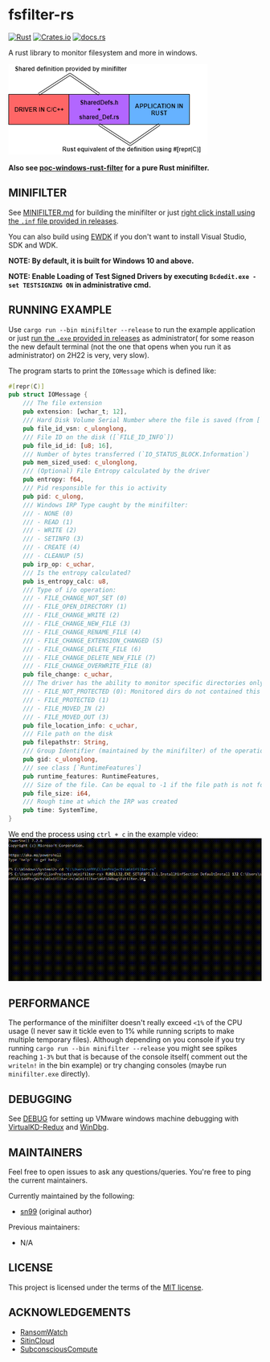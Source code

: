 # fsfilter-rs

[![Rust](https://github.com/SubconsciousCompute/fsfilter-rs/actions/workflows/rust.yml/badge.svg)](https://github.com/SubconsciousCompute/fsfilter-rs/actions/workflows/rust.yml)
[![Crates.io](https://img.shields.io/crates/v/fsfilter-rs?style=flat-square)](https://crates.io/crates/fsfilter-rs)
[![docs.rs](https://img.shields.io/docsrs/fsfilter-rs?style=flat-square)](https://docs.rs/fsfilter-rs/latest/fsfilter_rs/)

A rust library to monitor filesystem and more in windows.

![shared_def](readme_resources/shared_def.png)

**Also see [poc-windows-rust-filter](https://github.com/SubconsciousCompute/poc-windows-rust-filter) for a pure Rust minifilter.** 

## MINIFILTER

See [MINIFILTER.md](MINIFILTER.md) for building the minifilter or just [right click install using the `.inf` file
provided in releases](https://github.com/SubconsciousCompute/fsfilter-rs/releases/latest/download/snFilter.zip).

You can also build using [EWDK](EWDKbuild.md) if you don't want to install Visual Studio, SDK and WDK.

**NOTE: By default, it is built for Windows 10 and above.**

**NOTE: Enable Loading of Test Signed Drivers by executing `Bcdedit.exe -set TESTSIGNING ON` in administrative cmd.**

## RUNNING EXAMPLE

Use `cargo run --bin minifilter --release` to run the example application or just [run the `.exe` provided in
releases](https://github.com/SubconsciousCompute/fsfilter-rs/releases/latest/download/minifilter.exe) as administrator(
for
some reason the new default terminal (not the one that opens when you run it as administrator) on 2H22 is very, very
slow).

The program starts to print the `IOMessage` which is defined like:

```rust
#[repr(C)]
pub struct IOMessage {
    /// The file extension
    pub extension: [wchar_t; 12],
    /// Hard Disk Volume Serial Number where the file is saved (from [`FILE_ID_INFO`])
    pub file_id_vsn: c_ulonglong,
    /// File ID on the disk ([`FILE_ID_INFO`])
    pub file_id_id: [u8; 16],
    /// Number of bytes transferred (`IO_STATUS_BLOCK.Information`)
    pub mem_sized_used: c_ulonglong,
    /// (Optional) File Entropy calculated by the driver
    pub entropy: f64,
    /// Pid responsible for this io activity
    pub pid: c_ulong,
    /// Windows IRP Type caught by the minifilter:
    /// - NONE (0)
    /// - READ (1)
    /// - WRITE (2)
    /// - SETINFO (3)
    /// - CREATE (4)
    /// - CLEANUP (5)
    pub irp_op: c_uchar,
    /// Is the entropy calculated?
    pub is_entropy_calc: u8,
    /// Type of i/o operation:
    /// - FILE_CHANGE_NOT_SET (0)
    /// - FILE_OPEN_DIRECTORY (1)
    /// - FILE_CHANGE_WRITE (2)
    /// - FILE_CHANGE_NEW_FILE (3)
    /// - FILE_CHANGE_RENAME_FILE (4)
    /// - FILE_CHANGE_EXTENSION_CHANGED (5)
    /// - FILE_CHANGE_DELETE_FILE (6)
    /// - FILE_CHANGE_DELETE_NEW_FILE (7)
    /// - FILE_CHANGE_OVERWRITE_FILE (8)
    pub file_change: c_uchar,
    /// The driver has the ability to monitor specific directories only (feature currently not used):
    /// - FILE_NOT_PROTECTED (0): Monitored dirs do not contained this file
    /// - FILE_PROTECTED (1)
    /// - FILE_MOVED_IN (2)
    /// - FILE_MOVED_OUT (3)
    pub file_location_info: c_uchar,
    /// File path on the disk
    pub filepathstr: String,
    /// Group Identifier (maintained by the minifilter) of the operation
    pub gid: c_ulonglong,
    /// see class [`RuntimeFeatures`]
    pub runtime_features: RuntimeFeatures,
    /// Size of the file. Can be equal to -1 if the file path is not found.
    pub file_size: i64,
    /// Rough time at which the IRP was created
    pub time: SystemTime,
}
```

We end the process using `ctrl + c` in the example video:
![video](readme_resources/example.gif)

## PERFORMANCE

The performance of the minifilter doesn't really exceed `<1%` of the CPU usage (I never saw it tickle even to 1% while
running scripts to make multiple temporary files). Although depending on you console if you try running
`cargo run --bin minifilter --release` you might see spikes reaching `1-3%` but that is because of the console itself(
comment out the `writeln!` in the bin example) or try changing consoles (maybe run `minifilter.exe` directly).

## DEBUGGING

See [DEBUG](DEBUG.md) for setting up VMware windows machine debugging
with [VirtualKD-Redux](https://github.com/4d61726b/VirtualKD-Redux)
and [WinDbg](https://learn.microsoft.com/en-us/windows-hardware/drivers/debugger/debugging-using-windbg-preview).

## MAINTAINERS

Feel free to open issues to ask any questions/queries. You're free to ping the current maintainers.

Currently maintained by the following:

- [sn99](https://github.com/sn99) (original author)

Previous maintainers:

- N/A

## LICENSE

This project is licensed under the terms of the [MIT license](LICENSE.md).

## ACKNOWLEDGEMENTS

- [RansomWatch](https://github.com/RafWu/RansomWatch)
- [SitinCloud](https://github.com/SitinCloud)
- [SubconsciousCompute](https://github.com/SubconsciousCompute)
